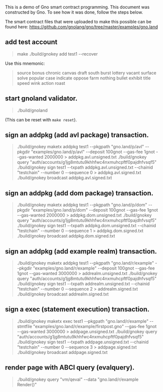 This is a demo of Gno smart contract programming.  This document was
constructed by Gno. To see how it was done, follow the steps below.

The smart contract files that were uploaded to make this
possible can be found here:
https://github.com/gnolang/gno/tree/master/examples/gno.land

## add test account

> make
> ./build/gnokey add test1 --recover

Use this mnemonic:
> source bonus chronic canvas draft south burst lottery vacant surface solve popular case indicate oppose farm nothing bullet exhibit title speed wink action roast

## start gnoland validator.

> ./build/gnoland

(This can be reset with `make reset`).

## sign an addpkg (add avl package) transaction.

> ./build/gnokey maketx addpkg test1 --pkgpath "gno.land/p/avl" --pkgdir "examples/gno.land/p/avl" --deposit 100gnot --gas-fee 1gnot --gas-wanted 2000000 > addpkg.avl.unsigned.txt
> ./build/gnokey query "auth/accounts/g1jg8mtutu9khhfwc4nxmuhcpftf0pajdhfvsqf5"
> ./build/gnokey sign test1 --txpath addpkg.avl.unsigned.txt --chainid "testchain" --number 0 --sequence 0 > addpkg.avl.signed.txt
> ./build/gnokey broadcast addpkg.avl.signed.txt

## sign an addpkg (add dom package) transaction.

> ./build/gnokey maketx addpkg test1 --pkgpath "gno.land/p/dom" --pkgdir "examples/gno.land/p/dom" --deposit 100gnot --gas-fee 1gnot --gas-wanted 2000000 > addpkg.dom.unsigned.txt
> ./build/gnokey query "auth/accounts/g1jg8mtutu9khhfwc4nxmuhcpftf0pajdhfvsqf5"
> ./build/gnokey sign test1 --txpath addpkg.dom.unsigned.txt --chainid "testchain" --number 0 --sequence 1 > addpkg.dom.signed.txt
> ./build/gnokey broadcast addpkg.dom.signed.txt

## sign an addpkg (add example realm) transaction.

> ./build/gnokey maketx addpkg test1 --pkgpath "gno.land/r/example" --pkgdir "examples/gno.land/r/example" --deposit 100gnot --gas-fee 1gnot --gas-wanted 3000000 > addrealm.unsigned.txt
> ./build/gnokey query "auth/accounts/g1jg8mtutu9khhfwc4nxmuhcpftf0pajdhfvsqf5"
> ./build/gnokey sign test1 --txpath addrealm.unsigned.txt --chainid "testchain" --number 0 --sequence 2 > addrealm.signed.txt
> ./build/gnokey broadcast addrealm.signed.txt

## sign a exec (statement execution) transaction.

> ./build/gnokey maketx exec test1 --pkgpath "gno.land/r/example" --stmtfile "examples/gno.land/r/example/firstpost.gno" --gas-fee 1gnot --gas-wanted 3000000 > addpage.unsigned.txt
> ./build/gnokey query "auth/accounts/g1jg8mtutu9khhfwc4nxmuhcpftf0pajdhfvsqf5"
> ./build/gnokey sign test1 --txpath addpage.unsigned.txt --chainid "testchain" --number 0 --sequence 3 > addpage.signed.txt
> ./build/gnokey broadcast addpage.signed.txt

## render page with ABCI query (evalquery).

> ./build/gnokey query "vm/qeval" --data "gno.land/r/example
> Render()"
